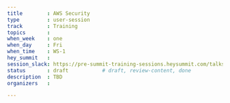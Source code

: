 ```yaml
---
title        : AWS Security
type         : user-session
track        : Training
topics       : 
when_week    : one
when_day     : Fri
when_time    : WS-1
hey_summit   :
session_slack: https://pre-summit-training-sessions.heysummit.com/talks/cloud-security-101/
status       : draft           # draft, review-content, done
description  : TBD
organizers   : 

---
```


<!--(add intro)

## WHY

(...)

## What

(...)

## Outcomes

(...)

## References

(...)


## Previous-->
